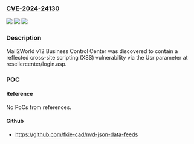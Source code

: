 ### [CVE-2024-24130](https://cve.mitre.org/cgi-bin/cvename.cgi?name=CVE-2024-24130)
![](https://img.shields.io/static/v1?label=Product&message=n%2Fa&color=blue)
![](https://img.shields.io/static/v1?label=Version&message=n%2Fa&color=blue)
![](https://img.shields.io/static/v1?label=Vulnerability&message=n%2Fa&color=brighgreen)

### Description

Mail2World v12 Business Control Center was discovered to contain a reflected cross-site scripting (XSS) vulnerability via the Usr parameter at resellercenter/login.asp.

### POC

#### Reference
No PoCs from references.

#### Github
- https://github.com/fkie-cad/nvd-json-data-feeds


